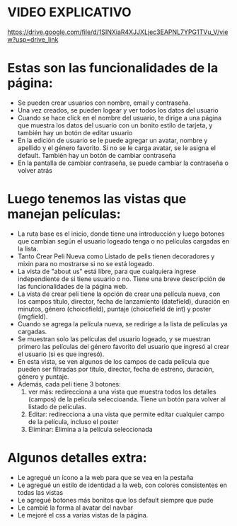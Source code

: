 # VIDEO EXPLICATIVO
https://drive.google.com/file/d/1SINXiaR4XJJXLjec3EAPNL7YPG1TVu_V/view?usp=drive_link
# Estas son las funcionalidades de la página:
- Se pueden crear usuarios con nombre, email y contraseña. 
- Una vez creados, se pueden logear y ver todos los datos del usuario
- Cuando se hace click en el nombre del usuario, te dirige a una página que muestra los datos del usuario con un bonito estilo de tarjeta, y también hay un botón de editar usuario
- En la edición de usuario se le puede agregar un avatar, nombre y apellido y el género favorito. Si no se le carga avatar, se le asigna el default. También hay un botón de cambiar contraseña
- En la pantalla de cambiar contraseña, se puede cambiar la contraseña o volver atrás

# Luego tenemos las vistas que manejan películas: 
- La ruta base es el inicio, donde tiene una introducción y luego botones que cambian según el usuario logeado tenga o no películas cargadas en la lista.
- Tanto Crear Peli Nueva como Listado de pelis tienen decoradores y mixin para no mostrarse si no se está logeado.
- La vista de "about us" está libre, para que cualquiera ingrese independiente de si tiene usuario o no. Tiene una breve descripción de las funcionalidades de la página web.
- La vista de crear peli tiene la opción de crear una película nueva, con los campos título, director, fecha de lanzamiento (datefield), duración en minutos, género (choicefield), puntaje (choicefield de int) y poster (imgfield).
- Cuando se agrega la película nueva, se redirige a la lista de películas ya cargadas.
- Se muestran solo las películas del usuario logeado, y se muestran primero las películas del género favorito del usuario que ingresó al crear el usuario (si es que ingresó).
- En esta vista, se ven algunos de los campos de cada película que pueden ser filtradas por título, director, fecha de estreno, duración, género y puntaje.
- Además, cada peli tiene 3 botones:
  1) ver más: redirecciona a una vista que muestra todos los detalles (campos) de la película seleccioanda. Tiene un botón para volver al listado de películas.
  2) Editar: redirecciona a una vista que permite editar cualquier campo de la película, incluso el poster
  3) Eliminar: Elimina a la película seleccionada

# Algunos detalles extra:
- Le agregué un ícono a la web para que se vea en la pestaña
- Le agregué un estilo de identidad a la web, con colores consistentes en todas las vistas
- Le agregué botones más bonitos que los default siempre que pude
- Le cambié la forma al avatar del navbar
- Le mejoré el css a varias vistas de la página.